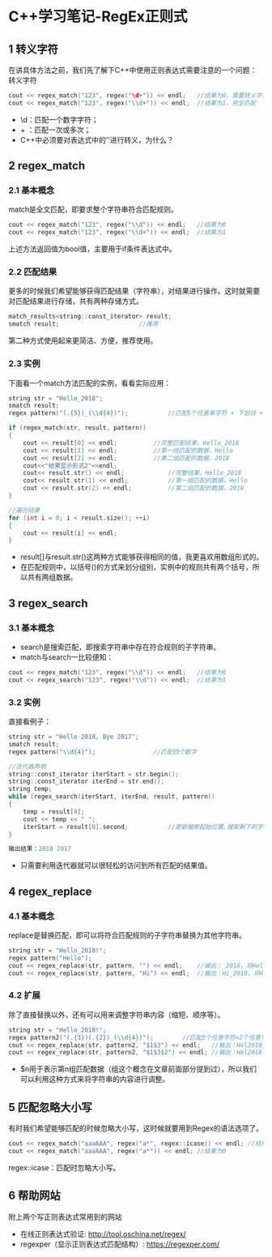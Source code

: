 # C++学习笔记-RegEx正则式

## 1 转义字符
在讲具体方法之前，我们先了解下C++中使用正则表达式需要注意的一个问题：转义字符
``` c++
cout << regex_match("123", regex("\d+")) << endl;	//结果为0，需要转义字符'\'
cout << regex_match("123", regex("\\d+")) << endl;	//结果为1，完全匹配
```
- \d：匹配一个数字字符；
- \+ ：匹配一次或多次；
- C++中必须要对表达式中的’'进行转义，为什么？

## 2 regex_match
### 2.1 基本概念
match是全文匹配，即要求整个字符串符合匹配规则。
``` c++
cout << regex_match("123", regex("\\d")) << endl;	//结果为0
cout << regex_match("123", regex("\\d+")) << endl;	//结果为1
```
上述方法返回值为bool值，主要用于if条件表达式中。
### 2.2 匹配结果
更多的时候我们希望能够获得匹配结果（字符串），对结果进行操作。这时就需要对匹配结果进行存储，共有两种存储方式。
``` c++
match_results<string::const_iterator> result;
smatch result;						//推荐
```
第二种方式使用起来更简洁、方便，推荐使用。
### 2.3 实例
下面看一个match方法匹配的实例，看看实际应用：
``` c++
string str = "Hello_2018";
smatch result;
regex pattern("(.{5})_(\\d{4})");			//匹配5个任意单字符 + 下划线 + 4个数字

if (regex_match(str, result, pattern))
{
	cout << result[0] << endl;			//完整匹配结果，Hello_2018
	cout << result[1] << endl;			//第一组匹配的数据，Hello
	cout << result[2] << endl;			//第二组匹配的数据，2018
	cout<<"结果显示形式2"<<endl;
	cout<< result.str() << endl;			//完整结果，Hello_2018
	cout<< result.str(1) << endl;			//第一组匹配的数据，Hello
	cout << result.str(2) << endl;			//第二组匹配的数据，2018
}

//遍历结果
for (int i = 0; i < result.size(); ++i)
{
	cout << result[i] << endl;
}
```
- result[]与result.str()这两种方式能够获得相同的值，我更喜欢用数组形式的。
- 在匹配规则中，以括号()的方式来划分组别，实例中的规则共有两个括号，所以共有两组数据。
## 3 regex_search
### 3.1 基本概念
- search是搜索匹配，即搜索字符串中存在符合规则的子字符串。
- match与search一比较便知：
``` c++
cout << regex_match("123", regex("\\d")) << endl;	//结果为0
cout << regex_search("123", regex("\\d")) << endl;	//结果为1
```
### 3.2 实例
直接看例子：
``` c++
string str = "Hello 2018, Bye 2017";
smatch result;
regex pattern("\\d{4}");				//匹配四个数字

//迭代器声明
string::const_iterator iterStart = str.begin();
string::const_iterator iterEnd = str.end();
string temp;
while (regex_search(iterStart, iterEnd, result, pattern))
{
	temp = result[0];
	cout << temp << " ";
	iterStart = result[0].second;			//更新搜索起始位置,搜索剩下的字符串
}

输出结果：2018 2017
```
- 只需要利用迭代器就可以很轻松的访问到所有匹配的结果值。
## 4 regex_replace
### 4.1 基本概念
replace是替换匹配，即可以将符合匹配规则的子字符串替换为其他字符串。
``` c++
string str = "Hello_2018!";
regex pattern("Hello");	
cout << regex_replace(str, pattern, "") << endl;	//输出：_2018，将Hello替换为""
cout << regex_replace(str, pattern, "Hi") << endl;	//输出：Hi_2018，将Hello替换为Hi
```
### 4.2 扩展
除了直接替换以外，还有可以用来调整字符串内容（缩短、顺序等）。
``` c++
string str = "Hello_2018!";	
regex pattern2("(.{3})(.{2})_(\\d{4})");		//匹配3个任意字符+2个任意字符+下划线+4个数字
cout << regex_replace(str, pattern2, "$1$3") << endl;	//输出：Hel2018，将字符串替换为第一个和第三个表达式匹配的内容
cout << regex_replace(str, pattern2, "$1$3$2") << endl;	//输出：Hel2018lo，交换位置顺序
```
- $n用于表示第n组匹配数据（组这个概念在文章前面部分提到过），所以我们可以利用这种方式来将字符串的内容进行调整。
## 5 匹配忽略大小写
有时我们希望能够匹配的时候忽略大小写，这时候就要用到Regex的语法选项了。
``` c++
cout << regex_match("aaaAAA", regex("a*", regex::icase)) << endl; //结果为1
cout << regex_match("aaaAAA", regex("a*")) << endl;	//结果为0
```
regex::icase：匹配时忽略大小写。
## 6 帮助网站
附上两个写正则表达式常用到的网站
- 在线正则表达式验证: http://tool.oschina.net/regex/
- regexper（显示正则表达式匹配结构）: https://regexper.com/
